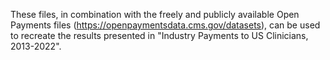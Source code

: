 These files, in combination with the freely and publicly available Open Payments files (https://openpaymentsdata.cms.gov/datasets), can be used to recreate the results presented in "Industry Payments to US Clinicians, 2013-2022".
